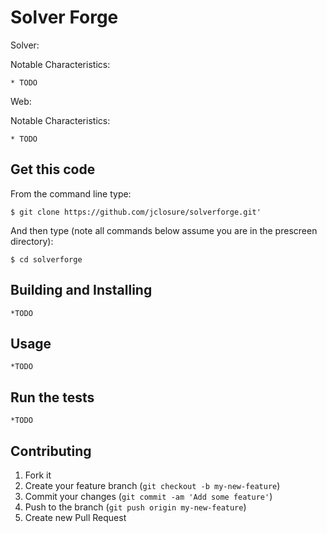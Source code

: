 # Solver Forge

Solver:

  Notable Characteristics:

    * TODO

Web:

  Notable Characteristics:

    * TODO



## Get this code

From the command line type:

    $ git clone https://github.com/jclosure/solverforge.git'

And then type (note all commands below assume you are in the prescreen directory):

    $ cd solverforge

## Building and Installing

    *TODO

## Usage

    *TODO

## Run the tests

    *TODO

## Contributing

1. Fork it
2. Create your feature branch (`git checkout -b my-new-feature`)
3. Commit your changes (`git commit -am 'Add some feature'`)
4. Push to the branch (`git push origin my-new-feature`)
5. Create new Pull Request
